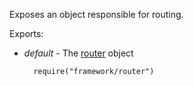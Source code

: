 Exposes an object responsible for routing.

Exports:

- *default* - The [router](/api-reference/40%20SPA%20Framework/Router '/Documentation/ApiReference/SPA_Framework/Router/') object

        require("framework/router")